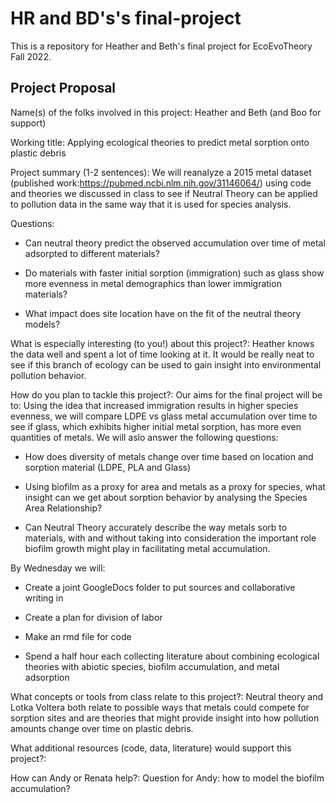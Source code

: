 # HR and BD's's final-project


This is a repository for Heather and Beth's final project for EcoEvoTheory Fall 2022.



## Project Proposal

Name(s) of the folks involved in this project: Heather and Beth (and Boo for support)

Working title: Applying ecological theories to predict metal sorption onto plastic debris

Project summary (1-2 sentences): We will reanalyze a 2015 metal dataset (published work:https://pubmed.ncbi.nlm.nih.gov/31146064/) using code and theories we discussed in class to see if Neutral Theory can be applied to pollution data in the same way that it is used for species analysis.

Questions:

* Can neutral theory predict the observed accumulation over time of metal adsorpted to different materials?

* Do materials with faster initial sorption (immigration) such as glass show more evenness in metal demographics than lower immigration materials?

* What impact does site location have on the fit of the neutral theory models?

What is especially interesting (to you!) about this project?: Heather knows the data well and spent a lot of time looking at it. It would be really neat to see if this branch of ecology can be used to gain insight into environmental pollution behavior.

How do you plan to tackle this project?: Our aims for the final project will be to:
Using the idea that increased immigration results in higher species evenness, we will compare LDPE vs glass metal accumulation over time to see if glass, which exhibits higher initial metal sorption, has more even quantities of metals. 
We will aslo answer the following questions:

* How does diversity of metals change over time based on location and sorption material (LDPE, PLA and Glass)

* Using biofilm as a proxy for area and metals as a proxy for species, what insight can we get about sorption behavior by analysing the Species Area Relationship?

* Can Neutral Theory accurately describe the way metals sorb to materials, with and without taking into consideration the important role biofilm growth might play in facilitating metal accumulation.

By Wednesday we will:

* Create a joint GoogleDocs folder to put sources and collaborative writing in

* Create a plan for division of labor

* Make an rmd file for code

* Spend a half hour each collecting literature about combining ecological theories with abiotic species, biofilm accumulation, and metal adsorption

What concepts or tools from class relate to this project?: Neutral theory and Lotka Voltera both relate to possible ways that metals could compete for sorption sites and are theories that might provide insight into how pollution amounts change over time on plastic debris.

What additional resources (code, data, literature) would support this project?:

How can Andy or Renata help?:
Question for Andy: how to model the biofilm accumulation?

